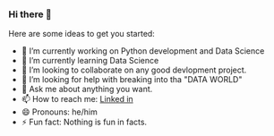 ### Hi there 👋



Here are some ideas to get you started:

- 🔭 I’m currently working on Python development and Data Science  
- 🌱 I’m currently learning  Data Science
- 👯 I’m looking to collaborate on any good devlopment project.
- 🤔 I’m looking for help with breaking into tha "DATA WORLD"
- 💬 Ask me about anything you want.
- 📫 How to reach me: [Linked in](https://www.linkedin.com/in/shubham-srivastava-81a0bb135)
- 😄 Pronouns: he/him
- ⚡ Fun fact: Nothing is fun in facts.

